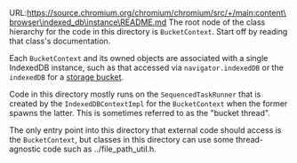 URL:https://source.chromium.org/chromium/chromium/src/+/main:content\browser\indexed_db\instance\README.md
The root node of the class hierarchy for the code in this directory is
`BucketContext`. Start off by reading that class's documentation.

Each `BucketContext` and its owned objects are associated with a single
IndexedDB instance, such as that accessed via `navigator.indexedDB` or the
`indexedDB` for a [storage bucket](https://developer.chrome.com/docs/web-platform/storage-buckets).

Code in this directory mostly runs on the `SequencedTaskRunner` that is created
by the `IndexedDBContextImpl` for the `BucketContext` when the former
spawns the latter. This is sometimes referred to as the "bucket thread".

The only entry point into this directory that external code should access is
the `BucketContext`, but classes in this directory can use some thread-agnostic
code such as ../file_path_util.h.
